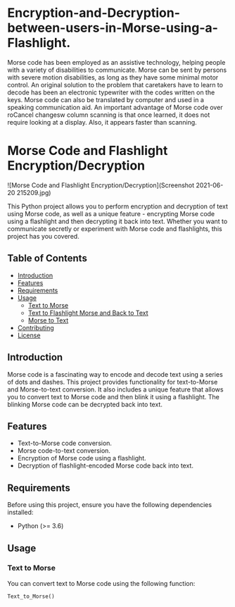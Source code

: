 # Encryption-and-Decryption-between-users-in-Morse-using-a-Flashlight.
Morse code has been employed as an assistive technology, helping people with a variety of disabilities to communicate. Morse can be sent by persons with severe motion disabilities, as long as they have some minimal motor control. An original solution to the problem that caretakers have to learn to decode has been an electronic typewriter with the codes written on the keys. Morse code can also be translated by computer and used in a speaking communication aid. An important advantage of Morse code over roCancel changesw column scanning is that once learned, it does not require looking at a display. Also, it appears faster than scanning.

# Morse Code and Flashlight Encryption/Decryption

![Morse Code and Flashlight Encryption/Decryption](Screenshot 2021-06-20 215209.jpg)

This Python project allows you to perform encryption and decryption of text using Morse code, as well as a unique feature - encrypting Morse code using a flashlight and then decrypting it back into text. Whether you want to communicate secretly or experiment with Morse code and flashlights, this project has you covered.

## Table of Contents
- [Introduction](#introduction)
- [Features](#features)
- [Requirements](#requirements)
- [Usage](#usage)
  - [Text to Morse](#text-to-morse)
  - [Text to Flashlight Morse and Back to Text](#text-to-flashlight-morse-and-back-to-text)
  - [Morse to Text](#morse-to-text)
- [Contributing](#contributing)
- [License](#license)

## Introduction

Morse code is a fascinating way to encode and decode text using a series of dots and dashes. This project provides functionality for text-to-Morse and Morse-to-text conversion. It also includes a unique feature that allows you to convert text to Morse code and then blink it using a flashlight. The blinking Morse code can be decrypted back into text.

## Features

- Text-to-Morse code conversion.
- Morse code-to-text conversion.
- Encryption of Morse code using a flashlight.
- Decryption of flashlight-encoded Morse code back into text.

## Requirements

Before using this project, ensure you have the following dependencies installed:

- Python (>= 3.6)

## Usage

### Text to Morse

You can convert text to Morse code using the following function:

```python
Text_to_Morse()
